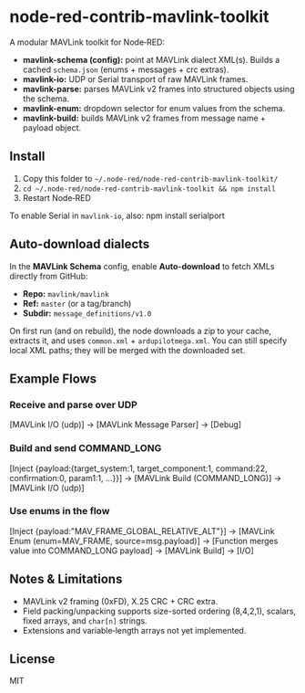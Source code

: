 # node-red-contrib-mavlink-toolkit

A modular MAVLink toolkit for Node‑RED:

- **mavlink-schema (config):** point at MAVLink dialect XML(s). Builds a cached `schema.json` (enums + messages + crc extras).
- **mavlink-io:** UDP or Serial transport of raw MAVLink frames.
- **mavlink-parse:** parses MAVLink v2 frames into structured objects using the schema.
- **mavlink-enum:** dropdown selector for enum values from the schema.
- **mavlink-build:** builds MAVLink v2 frames from message name + payload object.

## Install
1. Copy this folder to `~/.node-red/node-red-contrib-mavlink-toolkit/`
2. `cd ~/.node-red/node-red-contrib-mavlink-toolkit && npm install`
3. Restart Node‑RED

To enable Serial in `mavlink-io`, also: npm install serialport


## Auto-download dialects
In the **MAVLink Schema** config, enable **Auto-download** to fetch XMLs directly from GitHub:

- **Repo:** `mavlink/mavlink`
- **Ref:** `master` (or a tag/branch)
- **Subdir:** `message_definitions/v1.0`

On first run (and on rebuild), the node downloads a zip to your cache, extracts it, and uses `common.xml` + `ardupilotmega.xml`. You can still specify local XML paths; they will be merged with the downloaded set.

## Example Flows

### Receive and parse over UDP
[MAVLink I/O (udp)] → [MAVLink Message Parser] → [Debug]

### Build and send COMMAND_LONG
[Inject {payload:{target_system:1, target_component:1, command:22, confirmation:0, param1:1, ...}}]
→ [MAVLink Build (COMMAND_LONG)]
→ [MAVLink I/O (udp)]

### Use enums in the flow
[Inject {payload:"MAV_FRAME_GLOBAL_RELATIVE_ALT"}]
→ [MAVLink Enum (enum=MAV_FRAME, source=msg.payload)]
→ [Function merges value into COMMAND_LONG payload]
→ [MAVLink Build] → [I/O]

## Notes & Limitations
- MAVLink v2 framing (0xFD), X.25 CRC + CRC extra.
- Field packing/unpacking supports size-sorted ordering (8,4,2,1), scalars, fixed arrays, and `char[n]` strings.
- Extensions and variable‑length arrays not yet implemented.

## License
MIT

